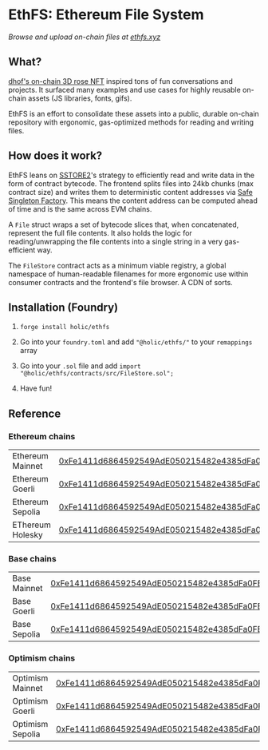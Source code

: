 # EthFS: Ethereum File System

_Browse and upload on-chain files at [ethfs.xyz](https://ethfs.xyz)_

## What?

[dhof's on-chain 3D rose NFT](https://twitter.com/dhof/status/1569750046106873857) inspired tons of fun conversations and projects. It surfaced many examples and use cases for highly reusable on-chain assets (JS libraries, fonts, gifs).

EthFS is an effort to consolidate these assets into a public, durable on-chain repository with ergonomic, gas-optimized methods for reading and writing files.

## How does it work?

EthFS leans on [SSTORE2](https://github.com/0xsequence/sstore2)'s strategy to efficiently read and write data in the form of contract bytecode. The frontend splits files into 24kb chunks (max contract size) and writes them to deterministic content addresses via [Safe Singleton Factory](https://github.com/safe-global/safe-singleton-factory). This means the content address can be computed ahead of time and is the same across EVM chains.

A `File` struct wraps a set of bytecode slices that, when concatenated, represent the full file contents. It also holds the logic for reading/unwrapping the file contents into a single string in a very gas-efficient way.

The `FileStore` contract acts as a minimum viable registry, a global namespace of human-readable filenames for more ergonomic use within consumer contracts and the frontend's file browser. A CDN of sorts.

## Installation (Foundry)

1. `forge install holic/ethfs`

2. Go into your `foundry.toml` and add `"@holic/ethfs/"` to your `remappings` array

3. Go into your `.sol` file and add `import "@holic/ethfs/contracts/src/FileStore.sol";`

4. Have fun!

## Reference

### Ethereum chains

|         |                                                                                                                               |
| ------- | ----------------------------------------------------------------------------------------------------------------------------- |
| Ethereum Mainnet | [0xFe1411d6864592549AdE050215482e4385dFa0FB](https://etherscan.io/address/0xFe1411d6864592549AdE050215482e4385dFa0FB)         |
| Ethereum Goerli  | [0xFe1411d6864592549AdE050215482e4385dFa0FB](https://goerli.etherscan.io/address/0xFe1411d6864592549AdE050215482e4385dFa0FB)  |
| Ethereum Sepolia | [0xFe1411d6864592549AdE050215482e4385dFa0FB](https://sepolia.etherscan.io/address/0xFe1411d6864592549AdE050215482e4385dFa0FB) |
| EThereum Holesky | [0xFe1411d6864592549AdE050215482e4385dFa0FB](https://holesky.etherscan.io/address/0xFe1411d6864592549AdE050215482e4385dFa0FB) |

### Base chains

|              |                                                                                                                               |
| ------------ | ----------------------------------------------------------------------------------------------------------------------------- |
| Base Mainnet | [0xFe1411d6864592549AdE050215482e4385dFa0FB](https://basescan.org/address/0xFe1411d6864592549AdE050215482e4385dFa0FB)         |
| Base Goerli  | [0xFe1411d6864592549AdE050215482e4385dFa0FB](https://goerli.basescan.org/address/0xFe1411d6864592549AdE050215482e4385dFa0FB)  |
| Base Sepolia | [0xFe1411d6864592549AdE050215482e4385dFa0FB](https://sepolia.basescan.org/address/0xFe1411d6864592549AdE050215482e4385dFa0FB) |

### Optimism chains

|                  |                                                                                                                                        |
| ---------------- | -------------------------------------------------------------------------------------------------------------------------------------- |
| Optimism Mainnet | [0xFe1411d6864592549AdE050215482e4385dFa0FB](https://optimistic.etherscan.io/address/0xFe1411d6864592549AdE050215482e4385dFa0FB)       |
| Optimism Goerli  | [0xFe1411d6864592549AdE050215482e4385dFa0FB](https://goerli-optimism.etherscan.io/address/0xFe1411d6864592549AdE050215482e4385dFa0FB)  |
| Optimism Sepolia | [0xFe1411d6864592549AdE050215482e4385dFa0FB](https://sepolia-optimism.etherscan.io/address/0xFe1411d6864592549AdE050215482e4385dFa0FB) |
